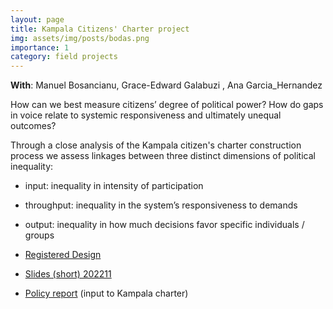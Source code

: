```yaml
---
layout: page
title: Kampala Citizens' Charter project
img: assets/img/posts/bodas.png
importance: 1
category: field projects
---
```


**With**: Manuel Bosancianu,  	Grace-Edward Galabuzi , Ana Garcia_Hernandez 

How can we best measure citizens’ degree of political power?
How do gaps in voice relate to systemic
responsiveness and ultimately unequal outcomes?

Through a close analysis of the Kampala citizen's charter construction process we assess linkages between three distinct  dimensions of political inequality:

* input: inequality in intensity of participation
* throughput: inequality in the system’s responsiveness to demands
* output: inequality in how much decisions favor specific individuals / groups

* [Registered Design](https://osf.io/htnjz)
* <i class="fa-solid fa-presentation-screen"></i> <a href="{{'slides/20221128_short.html' | relative_url}}" rel="noopener noreferrer"> <i class="fa-solid fa-presentation-screen"></i> Slides (short) 202211</a> 
* [Policy report]("projects\kampala_charter\20210317_report.pdf") (input to Kampala charter)

